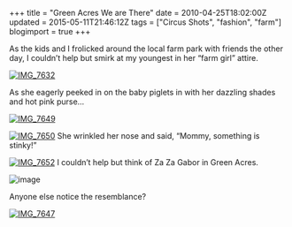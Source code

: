 +++
title = "Green Acres We are There"
date = 2010-04-25T18:02:00Z
updated = 2015-05-11T21:46:12Z
tags = ["Circus Shots", "fashion", "farm"]
blogimport = true 
+++

As the kids and I frolicked around the local farm park with friends the other day, I couldn’t help but smirk at my youngest in her “farm girl” attire. 

[![IMG_7632](https://latc.s3.amazonaws.com/wp-content/uploads/2010/04/IMG_7632.jpg "IMG_7632")](https://latc.s3.amazonaws.com/wp-content/uploads/2010/04/IMG_7632.jpg) 

As she eagerly peeked in on the baby piglets in with her dazzling shades and hot pink purse…

[![IMG_7649](https://latc.s3.amazonaws.com/wp-content/uploads/2010/04/IMG_7649.jpg "IMG_7649")](https://latc.s3.amazonaws.com/wp-content/uploads/2010/04/IMG_7649.jpg) 

[![IMG_7650](https://latc.s3.amazonaws.com/wp-content/uploads/2010/04/IMG_7650.jpg "IMG_7650")](https://latc.s3.amazonaws.com/wp-content/uploads/2010/04/IMG_7650.jpg) She wrinkled her nose and said, “Mommy, something is stinky!”

[![IMG_7652](https://latc.s3.amazonaws.com/wp-content/uploads/2010/04/IMG_7652.jpg "IMG_7652")](https://latc.s3.amazonaws.com/wp-content/uploads/2010/04/IMG_7652.jpg) I couldn’t help but think of Za Za Gabor in Green Acres.

![image](http://ecx.images-amazon.com/images/I/51254BVYJZL._SL500_.jpg)

Anyone else notice the resemblance?

[![IMG_7647](https://latc.s3.amazonaws.com/wp-content/uploads/2010/04/IMG_7647.jpg "IMG_7647")](https://latc.s3.amazonaws.com/wp-content/uploads/2010/04/IMG_7647.jpg)
